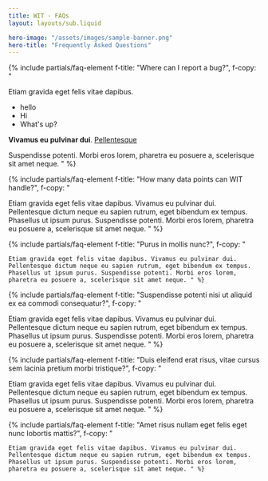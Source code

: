 ```yaml
---
title: WIT - FAQs
layout: layouts/sub.liquid

hero-image: "/assets/images/sample-banner.png"
hero-title: "Frequently Asked Questions"
---
```


<div class="mdl-cell--8-col mdl-cell--4-col-tablet mdl-cell--4-col-phone">

{% include partials/faq-element 
  f-title: "Where can I report a bug?", 
  f-copy: "

Etiam gravida eget felis vitae dapibus.
* hello
* Hi
* What's up?

**Vivamus eu pulvinar dui**. [Pellentesque](#)

Suspendisse potenti. Morbi eros lorem, pharetra eu posuere a, scelerisque sit amet neque. " %}

{% include partials/faq-element 
  f-title: "How many data points can WIT handle?", 
  f-copy: "

  Etiam gravida eget felis vitae dapibus. Vivamus eu pulvinar dui. Pellentesque dictum neque eu sapien rutrum, eget bibendum ex tempus. Phasellus ut ipsum purus. Suspendisse potenti. Morbi eros lorem, pharetra eu posuere a, scelerisque sit amet neque. " %}

{% include partials/faq-element 
    f-title: "Purus in mollis nunc?", 
    f-copy: "
    
    Etiam gravida eget felis vitae dapibus. Vivamus eu pulvinar dui. Pellentesque dictum neque eu sapien rutrum, eget bibendum ex tempus. Phasellus ut ipsum purus. Suspendisse potenti. Morbi eros lorem, pharetra eu posuere a, scelerisque sit amet neque. " %}

{% include partials/faq-element 
  f-title: "Suspendisse potenti nisi ut aliquid ex ea commodi consequatur?", 
  f-copy: "
  
  Etiam gravida eget felis vitae dapibus. Vivamus eu pulvinar dui. Pellentesque dictum neque eu sapien rutrum, eget bibendum ex tempus. Phasellus ut ipsum purus. Suspendisse potenti. Morbi eros lorem, pharetra eu posuere a, scelerisque sit amet neque. " %}

{% include partials/faq-element 
  f-title: "Duis eleifend erat risus, vitae cursus sem lacinia pretium morbi tristique?", 
  f-copy: "
  
  Etiam gravida eget felis vitae dapibus. Vivamus eu pulvinar dui. Pellentesque dictum neque eu sapien rutrum, eget bibendum ex tempus. Phasellus ut ipsum purus. Suspendisse potenti. Morbi eros lorem, pharetra eu posuere a, scelerisque sit amet neque. " %}

{% include partials/faq-element 
    f-title: "Amet risus nullam eget felis eget nunc lobortis mattis?", 
    f-copy: "
    
    Etiam gravida eget felis vitae dapibus. Vivamus eu pulvinar dui. Pellentesque dictum neque eu sapien rutrum, eget bibendum ex tempus. Phasellus ut ipsum purus. Suspendisse potenti. Morbi eros lorem, pharetra eu posuere a, scelerisque sit amet neque. " %}

</div>
